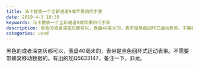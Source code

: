 ```yaml
---
title: 马卡提收一个全新或者9成苹果四代手表
date: 2019-4-3 10:30
keywords: 马卡提收一个全新或者9成苹果四代手表
description: 黑色的或者深空灰都可以，表盘40毫米的，表带是黑色回环式运动表带。不需要带蜂窝移动数据的。有出的加Q5633147，备注一下，菲龙。
categories: used
---
```

<td class="t_f" id="postmessage_3380665">

黑色的或者深空灰都可以，表盘40毫米的，表带是黑色回环式运动表带。不需要带蜂窝移动数据的。有出的加Q5633147，备注一下，菲龙。<br/>
</td>
